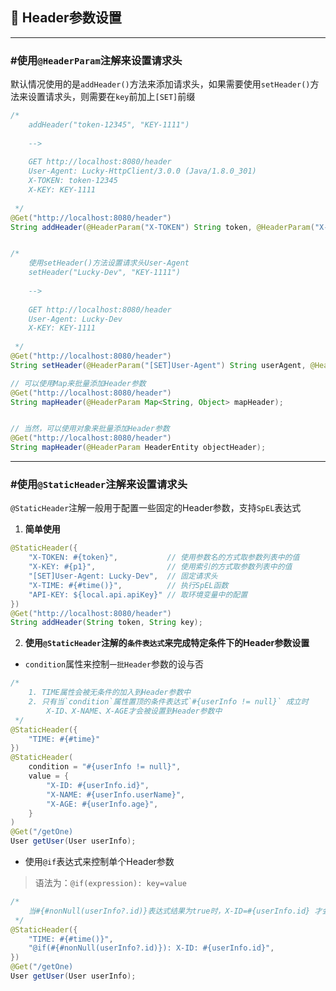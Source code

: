 ## 🤔 Header参数设置

---

### #使用`@HeaderParam`注解来设置请求头

默认情况使用的是`addHeader()`方法来添加请求头，如果需要使用`setHeader()`方法来设置请求头，则需要在`key`前加上`[SET]`前缀

```java
/*
    addHeader("token-12345", "KEY-1111")
    
    -->
    
    GET http://localhost:8080/header
    User-Agent: Lucky-HttpClient/3.0.0 (Java/1.8.0_301)
    X-TOKEN: token-12345
    X-KEY: KEY-1111
    
 */
@Get("http://localhost:8080/header")
String addHeader(@HeaderParam("X-TOKEN") String token, @HeaderParam("X-KEY") String key);


/*
    使用setHeader()方法设置请求头User-Agent
    setHeader("Lucky-Dev", "KEY-1111")
    
    -->
    
    GET http://localhost:8080/header
    User-Agent: Lucky-Dev
    X-KEY: KEY-1111
    
 */
@Get("http://localhost:8080/header")
String setHeader(@HeaderParam("[SET]User-Agent") String userAgent, @HeaderParam("X-KEY") String key);

// 可以使用Map来批量添加Header参数  
@Get("http://localhost:8080/header")
String mapHeader(@HeaderParam Map<String, Object> mapHeader);


// 当然，可以使用对象来批量添加Header参数    
@Get("http://localhost:8080/header")
String mapHeader(@HeaderParam HeaderEntity objectHeader);

```

---

### #使用`@StaticHeader`注解来设置请求头
`@StaticHeader`注解一般用于配置一些固定的Header参数，支持`SpEL`表达式

1. **简单使用**
```java
@StaticHeader({
    "X-TOKEN: #{token}",           // 使用参数名的方式取参数列表中的值
    "X-KEY: #{p1}",                // 使用索引的方式取参数列表中的值
    "[SET]User-Agent: Lucky-Dev",  // 固定请求头
    "X-TIME: #{#time()}",          // 执行SpEL函数
    "API-KEY: ${local.api.apiKey}" // 取环境变量中的配置
})
@Get("http://localhost:8080/header")
String addHeader(String token, String key);

```

2. **使用`@StaticHeader`注解的`条件表达式`来完成特定条件下的Header参数设置**

- `condition`属性来控制`一批Header`参数的设与否

```java
/*
    1. TIME属性会被无条件的加入到Header参数中
    2. 只有当`condition`属性置顶的条件表达式`#{userInfo != null}` 成立时
        X-ID、X-NAME、X-AGE才会被设置到Header参数中
 */
@StaticHeader({
    "TIME: #{#time}"    
})
@StaticHeader(
    condition = "#{userInfo != null}",
    value = {
        "X-ID: #{userInfo.id}",
        "X-NAME: #{userInfo.userName}",
        "X-AGE: #{userInfo.age}",
    }   
)
@Get("/getOne)
User getUser(User userInfo);
```

- 使用`@if`表达式来控制单个Header参数
> 语法为：`@if(expression): key=value`

```java
/*
    当#{#nonNull(userInfo?.id)}表达式结果为true时，X-ID=#{userInfo.id} 才会被设置为Header参数
 */
@StaticHeader({
    "TIME: #{#time()}",
    "@if(#{#nonNull(userInfo?.id)}): X-ID: #{userInfo.id}",    
})
@Get("/getOne)
User getUser(User userInfo);
```